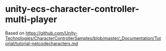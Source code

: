 # unity-ecs-character-controller-multi-player

Based on https://github.com/Unity-Technologies/CharacterControllerSamples/blob/master/_Documentation/Tutorial/tutorial-netcodecharacters.md
